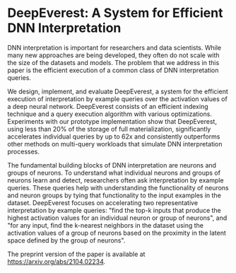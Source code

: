 # DeepEverest: A System for Efficient DNN Interpretation

DNN interpretation is important for researchers and data scientists. While many new approaches are being developed, they often do not scale with the size of the datasets and models. The problem that we address in this paper is the efficient execution of a common class of DNN interpretation queries.

We design, implement, and evaluate DeepEverest, a system for the efficient execution of interpretation by example queries over the activation values of a deep neural network. DeepEverest consists of an efficient indexing technique and a query execution algorithm with various optimizations. Experiments with our prototype implementation show that DeepEverest, using less than 20% of the storage of full materialization, significantly accelerates individual queries by up to 62x and consistently outperforms other methods on multi-query workloads that simulate DNN interpretation processes.

The fundamental building blocks of DNN interpretation are neurons and groups of neurons. To understand what individual neurons and groups of neurons learn and detect, researchers often ask interpretation by example queries. These queries help with understanding the functionality of neurons and neuron groups by tying that functionality to the input examples in the dataset. DeepEverest focuses on accelerating two representative interpretation by example queries: "find the top-k inputs that produce the highest activation values for an individual neuron or group of neurons", and "for any input, find the k-nearest neighbors in the dataset using the activation values of a group of neurons based on the proximity in the latent space defined by the group of neurons".

The preprint version of the paper is available at https://arxiv.org/abs/2104.02234.

